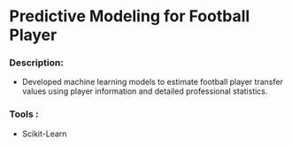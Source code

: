 # Predictive Modeling for Football Player

### Description:
-  Developed machine learning models to estimate football player transfer values using player information and detailed professional statistics.
### Tools : 
-  Scikit-Learn
